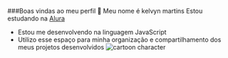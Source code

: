###Boas vindas ao meu perfil 💙
Meu nome é kelvyn martins
 Estou estudando na [Alura](https://www.alura.com.br)
- Estou me desenvolvendo na linguagem JavaScript
- Utilizo esse espaço para minha organização e
compartilhamento dos meus projetos desenvolvidos
![ cartoon character ](https://media1.tenor.com/m/mCiM7CmGGI4AAAAC/naruto.gif)
